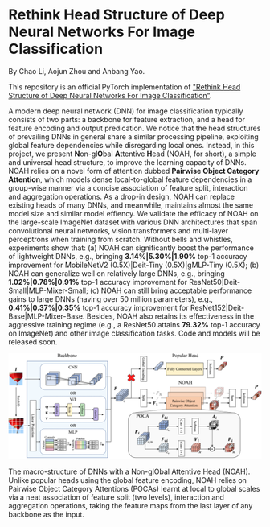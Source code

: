 # Rethink Head Structure of Deep Neural Networks For Image Classification

By Chao Li, Aojun Zhou and Anbang Yao.

This repository is an official PyTorch implementation of ["Rethink Head Structure of Deep Neural Networks For Image Classification"](https://arxiv.org/abs/xxxx.xxxxx). 

A modern deep neural network (DNN) for image classification typically consists of two parts: a backbone for feature extraction, and a head for feature encoding and output predication. We notice that the head structures of prevailing DNNs in general share a similar processing pipeline, exploiting global feature dependencies while disregarding local ones. Instead, in this project, we present **N**on-gl**O**bal **A**ttentive **H**ead (NOAH, for short), a simple and universal head structure, to improve the learning capacity of DNNs. NOAH relies on a novel form of attention dubbed **Pairwise Object Category Attention**, which models dense local-to-global feature dependencies in a group-wise manner via a concise association of feature split, interaction and aggregation operations. As a drop-in design, NOAH can replace existing heads of many DNNs, and meanwhile, maintains almost the same model size and similar model effiency. We validate the efficacy of NOAH on the large-scale ImageNet dataset with various DNN architectures that span convolutional neural networks, vision transformers and multi-layer perceptrons when training from scratch. Without bells and whistles, experiments show that: (a) NOAH can significantly boost the performance of lightweight DNNs, e.g., bringing **3.14%|5.30%|1.90%** top-1 accuracy improvement for MobileNetV2 (0.5X)|Deit-Tiny (0.5X)|gMLP-Tiny (0.5X); (b) NOAH can generalize well on relatively large DNNs, e.g., bringing **1.02%|0.78%|0.91%** top-1 accuracy improvement for ResNet50|Deit-Small|MLP-Mixer-Small; (c) NOAH can still bring acceptable performance gains to large DNNs (having over 50 million parameters), e.g., **0.41%|0.37%|0.35%** top-1 accuracy improvement for ResNet152|Deit-Base|MLP-Mixer-Base. Besides, NOAH also retains its effectiveness in the aggressive training regime (e.g., a ResNet50 attains **79.32%** top-1 accuracy on ImageNet) and other image classification tasks. Code and models will be released soon.

<p align="center"><img src="fig/noah_architecture.png" width="800" /></p>
The macro-structure of DNNs with a Non-glObal Attentive Head (NOAH). Unlike popular heads using the global feature encoding, NOAH relies on Pairwise Object Category Attentions (POCAs) learnt at local to global scales via a neat association of feature split (two levels), interaction and aggregation operations, taking the feature maps from the last layer of any backbone as the input.

